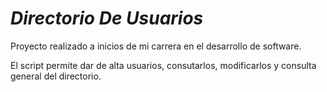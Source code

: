 # ***Directorio De Usuarios***

Proyecto realizado a inicios de mi carrera en el desarrollo de software.

El script permite dar de alta usuarios, consutarlos, modificarlos y consulta general del directorio.